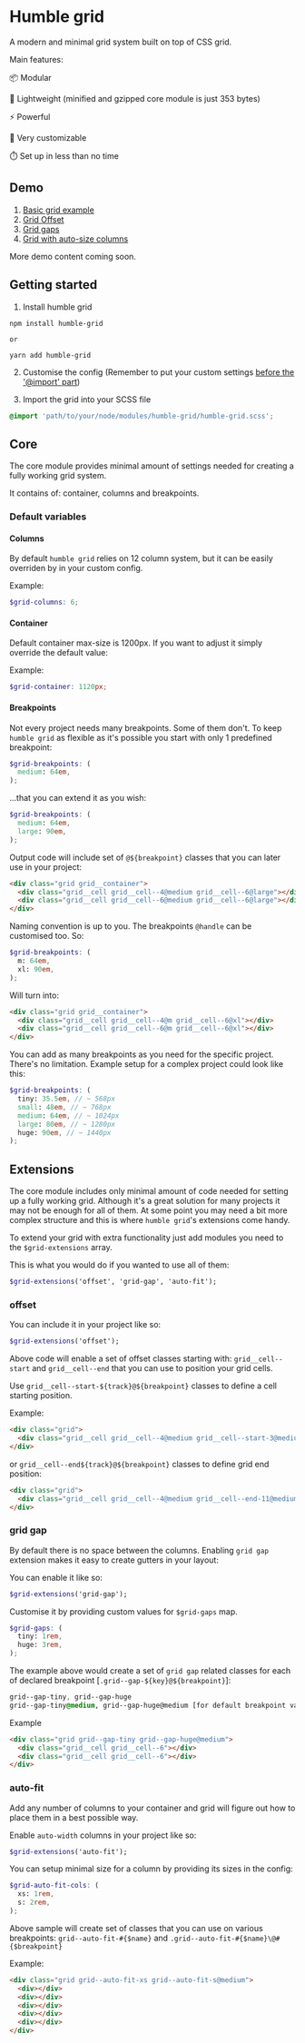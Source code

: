 # Humble grid

A modern and minimal grid system built on top of CSS grid.

Main features:

📦 Modular

🎈 Lightweight (minified and gzipped core module is just 353 bytes)

⚡ Powerful

🎨 Very customizable

⏱️ Set up in less than no time

## Demo
1. [Basic grid example](https://codepen.io/lukekowalski/pen/VwLyJym)
2. [Grid Offset](https://codepen.io/lukekowalski/pen/jOPZjwz)
3. [Grid gaps](https://codepen.io/lukekowalski/pen/oNXEKjB)
4. [Grid with auto-size columns](https://codepen.io/lukekowalski/pen/MWwQNyM)

More demo content coming soon.


## Getting started

1. Install humble grid

```
npm install humble-grid

or

yarn add humble-grid
```

2. Customise the config (Remember to put your custom settings [before the '@import' part](https://medium.com/@bajena3/a-story-about-overriding-scss-variables-and-the-default-keyword-eace1de34631))

3. Import the grid into your SCSS file

```scss
@import 'path/to/your/node/modules/humble-grid/humble-grid.scss';
```

## Core

The core module provides minimal amount of settings needed for creating a fully working grid system.

It contains of: container, columns and breakpoints.

### Default variables

#### Columns

By default `humble grid` relies on 12 column system, but it can be easily overriden by in your custom config.

Example:

```scss
$grid-columns: 6;
```

#### Container

Default container max-size is 1200px. If you want to adjust it simply override the default value:

Example:

```scss
$grid-container: 1120px;
```

#### Breakpoints

Not every project needs many breakpoints. Some of them don't.
To keep `humble grid` as flexible as it's possible you start with only 1 predefined breakpoint:

```scss
$grid-breakpoints: (
  medium: 64em,
);
```

...that you can extend it as you wish:

```scss
$grid-breakpoints: (
  medium: 64em,
  large: 90em,
);
```

Output code will include set of `@${breakpoint}` classes that you can later use in your project:

```html
<div class="grid grid__container">
  <div class="grid__cell grid__cell--4@medium grid__cell--6@large"></div>
  <div class="grid__cell grid__cell--6@medium grid__cell--6@large"></div>
</div>
```

Naming convention is up to you. The breakpoints `@handle` can be customised too. So:

```scss
$grid-breakpoints: (
  m: 64em,
  xl: 90em,
);
```

Will turn into:

```html
<div class="grid grid__container">
  <div class="grid__cell grid__cell--4@m grid__cell--6@xl"></div>
  <div class="grid__cell grid__cell--6@m grid__cell--6@xl"></div>
</div>
```

You can add as many breakpoints as you need for the specific project. There's no limitation.
Example setup for a complex project could look like this:

```scss
$grid-breakpoints: (
  tiny: 35.5em, // ~ 568px
  small: 48em, // ~ 768px
  medium: 64em, // ~ 1024px
  large: 80em, // ~ 1280px
  huge: 90em, // ~ 1440px
);
```

## Extensions

The core module includes only minimal amount of code needed for setting up a fully working grid.
Although it's a great solution for many projects it may not be enough for all of them.
At some point you may need a bit more complex structure and this is where `humble grid`'s extensions come handy.

To extend your grid with extra functionality just add modules you need to the `$grid-extensions` array.

This is what you would do if you wanted to use all of them:

```scss
$grid-extensions('offset', 'grid-gap', 'auto-fit');
```

### offset

You can include it in your project like so:

```scss
$grid-extensions('offset');
```

Above code will enable a set of offset classes starting with: `grid__cell--start` and `grid__cell--end` that you can use to position your grid cells.

Use `grid__cell--start-${track}@${breakpoint}` classes to define a cell starting position.

Example:
```html
<div class="grid">
  <div class="grid__cell grid__cell--4@medium grid__cell--start-3@medium"></div>
</div>
```

or `grid__cell--end${track}@${breakpoint}` classes to define grid end position:

```html
<div class="grid">
  <div class="grid__cell grid__cell--4@medium grid__cell--end-11@medium"></div>
</div>
```

### grid gap

By default there is no space between the columns. Enabling `grid gap` extension makes it easy to create gutters in your layout:

You can enable it like so:

```scss
$grid-extensions('grid-gap');
```

Customise it by providing custom values for `$grid-gaps` map.

```scss
$grid-gaps: (
  tiny: 1rem,
  huge: 3rem,
);
```

The example above would create a set of `grid gap` related classes for each of declared breakpoint [`.grid--gap-${key}@${breakpoint}`]:

```css
grid--gap-tiny, grid--gap-huge
grid--gap-tiny@medium, grid--gap-huge@medium [for default breakpoint values]
```

Example
```html
<div class="grid grid--gap-tiny grid--gap-huge@medium">
  <div class="grid__cell grid__cell--6"></div>
  <div class="grid__cell grid__cell--6"></div>
</div>
```

### auto-fit

Add any number of columns to your container and grid will figure out how to place them in a best possible way.

Enable `auto-width` columns in your project like so:

```scss
$grid-extensions('auto-fit');
```

You can setup minimal size for a column by providing its sizes in the config:

```scss
$grid-auto-fit-cols: (
  xs: 1rem,
  s: 2rem,
);
```

Above sample will create set of classes that you can use on various breakpoints: `grid--auto-fit-#{$name}` and `.grid--auto-fit-#{$name}\@#{$breakpoint}`

Example:

```html
<div class="grid grid--auto-fit-xs grid--auto-fit-s@medium">
  <div></div>
  <div></div>
  <div></div>
  <div></div>
  <div></div>
</div>
```
